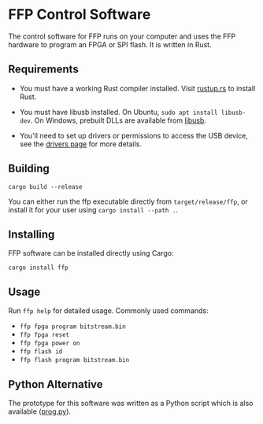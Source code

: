 # FFP Control Software

The control software for FFP runs on your computer and uses the FFP hardware to
program an FPGA or SPI flash. It is written in Rust.

## Requirements

* You must have a working Rust compiler installed. Visit
[rustup.rs](https://rustup.rs) to install Rust.

* You must have libusb installed. On Ubuntu, `sudo apt install libusb-dev`. On
  Windows, prebuilt DLLs are available from
  [libusb](https://github.com/libusb/libusb/releases).

* You'll need to set up drivers or permissions to access the USB device, see
  the [drivers page](/driver/) for more details.


## Building

```
cargo build --release
```

You can either run the ffp executable directly from `target/release/ffp`, or
install it for your user using `cargo install --path .`.

## Installing

FFP software can be installed directly using Cargo:

```
cargo install ffp
```

## Usage

Run `ffp help` for detailed usage. Commonly used commands:

* `ffp fpga program bitstream.bin`
* `ffp fpga reset`
* `ffp fpga power on`
* `ffp flash id`
* `ffp flash program bitstream.bin`

## Python Alternative

The prototype for this software was written as a Python script which is also
available ([prog.py](/scripts/prog.py)).
